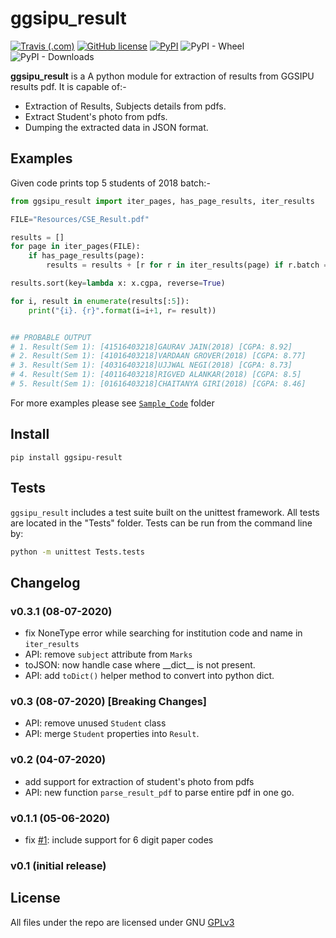 # ggsipu_result
[![Travis (.com)](https://img.shields.io/travis/com/ashutoshvarma/ggsipu_result?style=for-the-badge)](https://travis-ci.com/github/ashutoshvarma/ggsipu_result/)
[![GitHub license](https://img.shields.io/github/license/ashutoshvarma/ggsipu_result?style=for-the-badge)](https://github.com/ashutoshvarma/ggsipu_result/blob/master/LICENSE)
[![PyPI](https://img.shields.io/pypi/v/ggsipu_result?color=blue&style=for-the-badge)](https://pypi.org/project/ggsipu-result/)
![PyPI - Wheel](https://img.shields.io/pypi/wheel/ggsipu_result?style=for-the-badge)
![PyPI - Downloads](https://img.shields.io/pypi/dm/ggsipu_result?style=for-the-badge)

**ggsipu_result** is a A python module for extraction of results from GGSIPU results pdf. It is capable of:-

- Extraction of Results, Subjects details from pdfs.
- Extract Student's photo from pdfs.
- Dumping the extracted data in JSON format.


## Examples
Given code prints top 5 students of 2018 batch:-
```python
from ggsipu_result import iter_pages, has_page_results, iter_results

FILE="Resources/CSE_Result.pdf"

results = []
for page in iter_pages(FILE):
    if has_page_results(page):
        results = results + [r for r in iter_results(page) if r.batch == 2018]

results.sort(key=lambda x: x.cgpa, reverse=True)

for i, result in enumerate(results[:5]):
    print("{i}. {r}".format(i=i+1, r= result))


## PROBABLE OUTPUT
# 1. Result(Sem 1): [41516403218]GAURAV JAIN(2018) [CGPA: 8.92]
# 2. Result(Sem 1): [41016403218]VARDAAN GROVER(2018) [CGPA: 8.77]
# 3. Result(Sem 1): [40316403218]UJJWAL NEGI(2018) [CGPA: 8.73]
# 4. Result(Sem 1): [40116403218]RIGVED ALANKAR(2018) [CGPA: 8.5]
# 5. Result(Sem 1): [01616403218]CHAITANYA GIRI(2018) [CGPA: 8.46]
```
For more examples please see [`Sample_Code`](https://github.com/ashutoshvarma/ggsipu_result/tree/master/Sample_Code) folder

## Install
```
pip install ggsipu-result
```

## Tests

`ggsipu_result` includes a test suite built on the unittest framework. All tests are located in the "Tests" folder.
Tests can be run from the command line by:


```bash
python -m unittest Tests.tests
```

## Changelog
### v0.3.1 (08-07-2020)
- fix NoneType error while searching for institution code and name in `iter_results`
- API: remove `subject` attribute from `Marks`
- toJSON: now handle case where \_\_dict\_\_ is not present.
- API: add `toDict()` helper method to convert into python dict.
### v0.3 (08-07-2020) [Breaking Changes]
- API: remove unused `Student` class
- API: merge `Student` properties into `Result`.
### v0.2 (04-07-2020)
- add support for extraction of student's photo from pdfs
- API: new function `parse_result_pdf` to parse entire pdf in one go.
### v0.1.1 (05-06-2020)
- fix [#1](https://github.com/ashutoshvarma/ggsipu_result/issues/1): include support for 6 digit paper codes
### v0.1 (initial release)

## License

All files under the repo are licensed under GNU [GPLv3](https://github.com/ashutoshvarma/ggsipu_result/blob/master/LICENSE)


